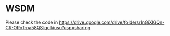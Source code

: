 # WSDM

Please check the code in https://drive.google.com/drive/folders/1nGiXlGQn-CR-ORoTrpa58QSlqcIkiusu?usp=sharing.
